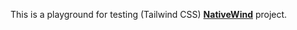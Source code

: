 This is a playground for testing (Tailwind CSS) [**NativeWind**](https://www.nativewind.dev/) project.